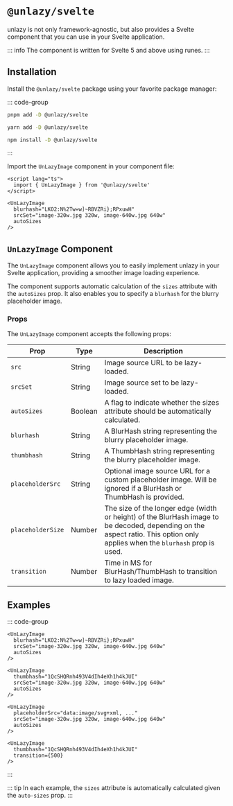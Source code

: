 # `@unlazy/svelte`

unlazy is not only framework-agnostic, but also provides a Svelte component that you can use in your Svelte application.

::: info
The component is written for Svelte 5 and above using runes.
:::

## Installation

Install the `@unlazy/svelte` package using your favorite package manager:

::: code-group
  ```bash [pnpm]
  pnpm add -D @unlazy/svelte
  ```
  ```bash [yarn]
  yarn add -D @unlazy/svelte
  ```
  ```bash [npm]
  npm install -D @unlazy/svelte
  ```
:::

Import the `UnLazyImage` component in your component file:

```svelte
<script lang="ts">
  import { UnLazyImage } from '@unlazy/svelte'
</script>

<UnLazyImage
  blurhash="LKO2:N%2Tw=w]~RBVZRi};RPxuwH"
  srcSet="image-320w.jpg 320w, image-640w.jpg 640w"
  autoSizes
/>
```

## `UnLazyImage` Component

The `UnLazyImage` component allows you to easily implement unlazy in your Svelte application, providing a smoother image loading experience.

The component supports automatic calculation of the `sizes` attribute with the `autoSizes` prop. It also enables you to specify a `blurhash` for the blurry placeholder image.

### Props

The `UnLazyImage` component accepts the following props:

| Prop | Type | Description |
| --- | --- | --- |
| `src` | String | Image source URL to be lazy-loaded. |
| `srcSet` | String | Image source set to be lazy-loaded. |
| `autoSizes` | Boolean | A flag to indicate whether the sizes attribute should be automatically calculated. |
| `blurhash` | String | A BlurHash string representing the blurry placeholder image. |
| `thumbhash` | String | A ThumbHash string representing the blurry placeholder image. |
| `placeholderSrc` | String | Optional image source URL for a custom placeholder image. Will be ignored if a BlurHash or ThumbHash is provided. |
| `placeholderSize` | Number | The size of the longer edge (width or height) of the BlurHash image to be decoded, depending on the aspect ratio. This option only applies when the `blurhash` prop is used. |
| `transition` | Number | Time in MS for BlurHash/ThumbHash to transition to lazy loaded image. |

## Examples

::: code-group
  ```svelte [BlurHash]
  <UnLazyImage
    blurhash="LKO2:N%2Tw=w]~RBVZRi};RPxuwH"
    srcSet="image-320w.jpg 320w, image-640w.jpg 640w"
    autoSizes
  />
  ```
  ```svelte [ThumbHash]
  <UnLazyImage
    thumbhash="1QcSHQRnh493V4dIh4eXh1h4kJUI"
    srcSet="image-320w.jpg 320w, image-640w.jpg 640w"
    autoSizes
  />
  ```
  ```svelte [Inlined placeholder image]
  <UnLazyImage
    placeholderSrc="data:image/svg+xml, ..."
    srcSet="image-320w.jpg 320w, image-640w.jpg 640w"
    autoSizes
  />
  ```
  ```svelte [Transition]
  <UnLazyImage
    thumbhash="1QcSHQRnh493V4dIh4eXh1h4kJUI"
    transition={500}
  />
  ```
:::

::: tip
In each example, the `sizes` attribute is automatically calculated given the `auto-sizes` prop.
:::
